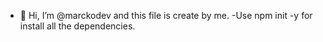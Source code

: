 - 👋 Hi, I’m @marckodev and this file is create by me.
 -Use npm init -y for install all the dependencies.
 <!---
arcangeldev/arcangeldev is a ✨ special ✨ repository because its `README.md` (this file) appears on your GitHub profile.
You can click the Preview link to take a look at your changes.
--->
